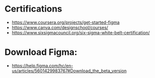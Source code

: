 # Certifications

- https://www.coursera.org/projects/get-started-figma
- https://www.canva.com/designschool/courses/
- https://www.sixsigmacouncil.org/six-sigma-white-belt-certification/

# Download Figma:

- https://help.figma.com/hc/en-us/articles/5601429983767#Download_the_beta_version
